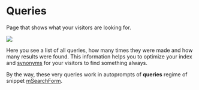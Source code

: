 # Queries

Page that shows what your visitors are looking for.

[![](https://file.modx.pro/files/c/c/a/cca0d3b1ab820fc40997e80b89cd6323s.jpg)](https://file.modx.pro/files/c/c/a/cca0d3b1ab820fc40997e80b89cd6323.png)

Here you see a list of all queries, how many times they were made and how many results were found.
This information helps you to optimize your index and [synonyms][1] for your visitors to find something always.

By the way, these very queries work in autoprompts of **queries** regime of snippet [mSearchForm][2].

[1]: http://phpmorphy.sourceforge.net/dokuwiki/
[2]: /en/components/msearch2/snippets/msearchform
